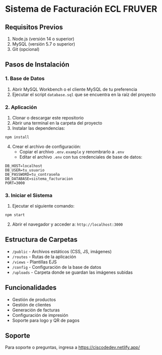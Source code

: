 # Sistema de Facturación ECL FRUVER

## Requisitos Previos
1. Node.js (versión 14 o superior)
2. MySQL (versión 5.7 o superior)
3. Git (opcional)

## Pasos de Instalación

### 1. Base de Datos
1. Abrir MySQL Workbench o el cliente MySQL de tu preferencia
2. Ejecutar el script `database.sql` que se encuentra en la raíz del proyecto

### 2. Aplicación
1. Clonar o descargar este repositorio
2. Abrir una terminal en la carpeta del proyecto
3. Instalar las dependencias:
```bash
npm install
```
4. Crear el archivo de configuración:
   - Copiar el archivo `.env.example` y renombrarlo a `.env`
   - Editar el archivo `.env` con tus credenciales de base de datos:
```
DB_HOST=localhost
DB_USER=tu_usuario
DB_PASSWORD=tu_contraseña
DB_DATABASE=sistema_facturacion
PORT=3000
```

### 3. Iniciar el Sistema
1. Ejecutar el siguiente comando:
```bash
npm start
```
2. Abrir el navegador y acceder a: `http://localhost:3000`

## Estructura de Carpetas
- `/public` - Archivos estáticos (CSS, JS, imágenes)
- `/routes` - Rutas de la aplicación
- `/views` - Plantillas EJS
- `/config` - Configuración de la base de datos
- `/uploads` - Carpeta donde se guardan las imágenes subidas

## Funcionalidades
- Gestión de productos
- Gestión de clientes
- Generación de facturas
- Configuración de impresión
- Soporte para logo y QR de pagos

## Soporte
Para soporte o preguntas, ingresa a https://ciscodedev.netlify.app/
